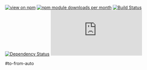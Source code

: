 [![view on npm](http://img.shields.io/npm/v/to-from-auto.svg)](https://www.npmjs.org/package/to-from-auto)
[![npm module downloads per month](http://img.shields.io/npm/dm/to-from-auto.svg)](https://www.npmjs.org/package/to-from-auto)
[![Build Status](https://travis-ci.org/75lb/to-from-auto.svg?branch=master)](https://travis-ci.org/75lb/to-from-auto)
[![Dependency Status](https://david-dm.org/75lb/to-from-auto.svg)](https://david-dm.org/75lb/to-from-auto)
![Analytics](https://ga-beacon.appspot.com/UA-27725889-6/to-from-auto/README.md?pixel)

#to-from-auto
